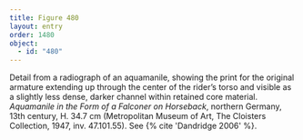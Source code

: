 ```yaml
---
title: Figure 480
layout: entry
order: 1480
object:
  - id: "480"
---
```


Detail from a radiograph of an aquamanile, showing the print for the original armature extending up through the center of the rider’s torso and visible as a slightly less dense, darker channel within retained core material. *Aquamanile in the Form of a Falconer on Horseback*, northern Germany, 13th century, H. 34.7 cm (Metropolitan Museum of Art, The Cloisters Collection, 1947, inv. 47.101.55). See {% cite 'Dandridge 2006' %}.
